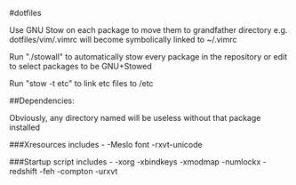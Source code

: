 #dotfiles

Use GNU Stow on each package to move them to grandfather directory
e.g. dotfiles/vim/.vimrc will become symbolically linked to ~/.vimrc

Run "./stowall" to automatically stow every package in the repository or edit to select packages to be GNU+Stowed

Run "stow -t etc" to link etc files to /etc

##Dependencies:

Obviously, any directory named will be useless without that package installed

###Xresources includes -
-Meslo font
-rxvt-unicode

###Startup script includes -
-xorg
-xbindkeys
-xmodmap
-numlockx
-redshift
-feh
-compton
-urxvt

